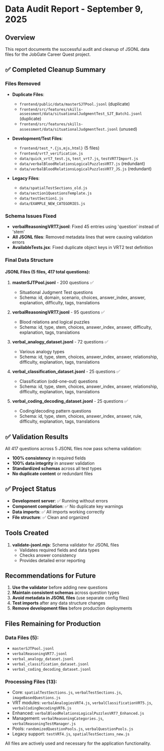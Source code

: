# Data Audit Report - September 9, 2025

## Overview
This report documents the successful audit and cleanup of JSONL data files for the JobGate Career Quest project.

## ✅ Completed Cleanup Summary

### Files Removed
- **Duplicate Files**:
  - `frontend/public/data/masterSJTPool.jsonl` (duplicate)
  - `frontend/src/features/skills-assessment/data/situationalJudgmentTest_SJT_Batch1.jsonl` (duplicate)
  - `frontend/src/features/skills-assessment/data/situationalJudgmentTest.jsonl` (unused)

- **Development/Test Files**:
  - `frontend/test_*.{js,mjs,html}` (5 files)
  - `frontend/vrt7_verification.js`
  - `data/quick_vrt7_test.js`, `test_vrt7.js`, `testVRT7Import.js`
  - `data/verbalBloodRelationsLogicalPuzzlesVRT7.js` (redundant)
  - `data/verbalBloodRelationsLogicalPuzzlesVRT7_JS.js` (redundant)

- **Legacy Files**:
  - `data/spatialTestSections_old.js`
  - `data/section1QuestionsTemplate.js`
  - `data/testSection1.js`
  - `data/EXAMPLE_NEW_CATEGORIES.js`

### Schema Issues Fixed
- **verbalReasoningVRT7.jsonl**: Fixed 45 entries using 'question' instead of 'stem'
- **All JSONL files**: Removed metadata lines that were causing validation errors
- **AvailableTests.jsx**: Fixed duplicate object keys in VRT2 test definition

### Final Data Structure

#### JSONL Files (5 files, 417 total questions):
1. **masterSJTPool.jsonl** - 200 questions ✅
   - Situational Judgment Test questions
   - Schema: id, domain, scenario, choices, answer_index, answer, explanation, difficulty, tags, translations

2. **verbalReasoningVRT7.jsonl** - 95 questions ✅
   - Blood relations and logical puzzles
   - Schema: id, type, stem, choices, answer_index, answer, difficulty, explanation, tags, translations

3. **verbal_analogy_dataset.jsonl** - 72 questions ✅
   - Various analogy types
   - Schema: id, type, stem, choices, answer_index, answer, relationship, difficulty, explanation, tags, translations

4. **verbal_classification_dataset.jsonl** - 25 questions ✅
   - Classification (odd-one-out) questions
   - Schema: id, type, stem, choices, answer_index, answer, relationship, difficulty, explanation, tags, translations

5. **verbal_coding_decoding_dataset.jsonl** - 25 questions ✅
   - Coding/decoding pattern questions
   - Schema: id, type, stem, choices, answer_index, answer, rule, difficulty, explanation, tags, translations

## ✅ Validation Results

All 417 questions across 5 JSONL files now pass schema validation:
- **100% consistency** in required fields
- **100% data integrity** in answer validation
- **Standardized schemas** across all test types
- **No duplicate content** or redundant files

## ✅ Project Status

- **Development server**: ✅ Running without errors
- **Component compilation**: ✅ No duplicate key warnings
- **Data imports**: ✅ All imports working correctly
- **File structure**: ✅ Clean and organized

## Tools Created

1. **validate-jsonl.mjs**: Schema validator for JSONL files
   - Validates required fields and data types
   - Checks answer consistency
   - Provides detailed error reporting

## Recommendations for Future

1. **Use the validator** before adding new questions
2. **Maintain consistent schemas** across question types
3. **Avoid metadata in JSONL files** (use separate config files)
4. **Test imports** after any data structure changes
5. **Remove development files** before production deployments

## Files Remaining for Production

### Data Files (5):
- `masterSJTPool.jsonl`
- `verbalReasoningVRT7.jsonl` 
- `verbal_analogy_dataset.jsonl`
- `verbal_classification_dataset.jsonl`
- `verbal_coding_decoding_dataset.jsonl`

### Processing Files (13):
- Core: `spatialTestSections.js`, `verbalTestSections.js`, `imageBasedQuestions.js`
- VRT modules: `verbalAnalogiesVRT4.js`, `verbalClassificationVRT5.js`, `verbalCodingDecodingVRT6.js`
- Enhanced: `verbalBloodRelationsLogicalPuzzlesVRT7_Enhanced.js`
- Management: `verbalReasoningCategories.js`, `verbalReasoningTestManager.js`
- Pools: `randomizedQuestionPools.js`, `verbalQuestionPools.js`
- Legacy support: `testVRT4.js`, `spatialTestSections_new.js`

All files are actively used and necessary for the application functionality.
